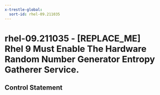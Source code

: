 ```yaml
---
x-trestle-global:
  sort-id: rhel-09.211035
---
```


# rhel-09.211035 - \[REPLACE_ME\] Rhel 9 Must Enable The Hardware Random Number Generator Entropy Gatherer Service.

## Control Statement
